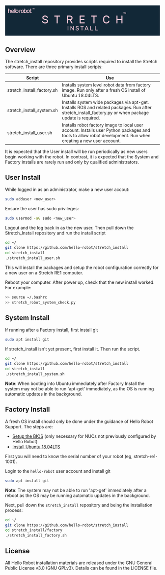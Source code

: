 ![](./images/banner.png)

## Overview

The stretch_install repository provides scripts required to install the Stretch software. There are three primary install scripts:

| Script                     | Use                                                          |
| -------------------------- | ------------------------------------------------------------ |
| stretch_install_factory.sh | Installs system level robot data from factory image. Run only after a fresh OS install of Ubuntu 18.04LTS. |
| stretch_install_system.sh  | Installs system wide packages via apt-get. Installs ROS and related packages. Run after stretch_install_factory.py or when package update is required. |
| stretch_install_user.sh    | Installs robot factory image to local user account. Installs user Python packages and tools to allow robot development. Run when creating a new user account. |

It is expected that the User install will be run periodically as new users begin working with the robot. In contrast,  it is expected that the System and Factory installs are rarely run and only by qualified administrators.

## User Install 

While logged in as an administrator, make a new user accout:
```bash
sudo adduser <new_user>
```

Ensure the user has sudo privileges:

```bash
sudo usermod -aG sudo <new_user>
```

Logout and the log back in as the new user. Then pull down the Stretch_Install repository and run the install script

```bash
cd ~/
git clone https://github.com/hello-robot/stretch_install
cd stretch_install
./stretch_install_user.sh
```

This will install the packages and setup the robot configuration correctly for a new user on a Stretch RE1 computer.

Reboot your computer. After power up, check that the new install worked. For example:
```bash
>> source ~/.bashrc
>> stretch_robot_system_check.py
```

## System Install 

If running after a Factory install, first install git

```bash
sudo apt install git
```

If stretch_install isn't yet present, first install it. Then run the script.

```bash
cd ~/
git clone https://github.com/hello-robot/stretch_install
cd stretch_install
./stretch_install_system.sh
```

**Note**: When booting into Ubuntu immediately after Factory Install the system may not be able to run 'apt-get' immediately, as the OS is running automatic updates in the background.

## Factory Install 


A fresh OS install should only be done under the guidance of Hello Robot Support. The steps are:

* [Setup the BIOS](./docs/configure_BIOS.md)  (only necessary for NUCs not previously configured by Hello Robot)
* [Install  Ubuntu 18.04LTS](./docs/install_ubuntu_18.04.md)

First you will need to know the serial number of your robot (eg, stretch-re1-1001). 

Login to the `hello-robot` user account and install git

```bash
sudo apt install git
```

**Note**: The system may not be able to run 'apt-get' immediately after a reboot as the OS may be running automatic updates in the background.

Next, pull down the `stretch_install` repository and being the installation process:

```bash
cd ~/
git clone https://github.com/hello-robot/stretch_install
cd stretch_install/factory
./stretch_install_factory.sh
```




## License

All Hello Robot installation materials are released under the GNU General Public License v3.0 (GNU GPLv3). Details can be found in the LICENSE file.

